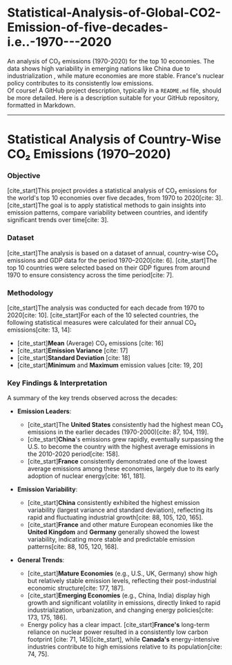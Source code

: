 # Statistical-Analysis-of-Global-CO2-Emission-of-five-decades-i.e..-1970---2020
An analysis of CO₂ emissions (1970-2020) for the top 10 economies. The data shows high variability in emerging nations like China due to industrialization , while mature economies are more stable. France's nuclear policy contributes to its consistently low emissions.   
Of course! A GitHub project description, typically in a `README.md` file, should be more detailed. Here is a description suitable for your GitHub repository, formatted in Markdown.

---

# Statistical Analysis of Country-Wise CO₂ Emissions (1970–2020)

### Objective
[cite_start]This project provides a statistical analysis of CO₂ emissions for the world's top 10 economies over five decades, from 1970 to 2020[cite: 3]. [cite_start]The goal is to apply statistical methods to gain insights into emission patterns, compare variability between countries, and identify significant trends over time[cite: 3].

### Dataset
[cite_start]The analysis is based on a dataset of annual, country-wise CO₂ emissions and GDP data for the period 1970–2020[cite: 6]. [cite_start]The top 10 countries were selected based on their GDP figures from around 1970 to ensure consistency across the time period[cite: 7].

### Methodology
[cite_start]The analysis was conducted for each decade from 1970 to 2020[cite: 10]. [cite_start]For each of the 10 selected countries, the following statistical measures were calculated for their annual CO₂ emissions[cite: 13, 14]:
* [cite_start]**Mean** (Average) CO₂ emissions [cite: 16]
* [cite_start]**Emission Variance** [cite: 17]
* [cite_start]**Standard Deviation** [cite: 18]
* [cite_start]**Minimum** and **Maximum** emission values [cite: 19, 20]

### Key Findings & Interpretation

A summary of the key trends observed across the decades:

* **Emission Leaders**:
    * [cite_start]The **United States** consistently had the highest mean CO₂ emissions in the earlier decades (1970-2000)[cite: 87, 104, 119].
    * [cite_start]**China**'s emissions grew rapidly, eventually surpassing the U.S. to become the country with the highest average emissions in the 2010-2020 period[cite: 158].
    * [cite_start]**France** consistently demonstrated one of the lowest average emissions among these economies, largely due to its early adoption of nuclear energy[cite: 161, 181].

* **Emission Variability**:
    * [cite_start]**China** consistently exhibited the highest emission variability (largest variance and standard deviation), reflecting its rapid and fluctuating industrial growth[cite: 88, 105, 120, 165].
    * [cite_start]**France** and other mature European economies like the **United Kingdom** and **Germany** generally showed the lowest variability, indicating more stable and predictable emission patterns[cite: 88, 105, 120, 168].

* **General Trends**:
    * [cite_start]**Mature Economies** (e.g., U.S., UK, Germany) show high but relatively stable emission levels, reflecting their post-industrial economic structure[cite: 177, 187].
    * [cite_start]**Emerging Economies** (e.g., China, India) display high growth and significant volatility in emissions, directly linked to rapid industrialization, urbanization, and changing energy policies[cite: 173, 175, 186].
    * Energy policy has a clear impact. [cite_start]**France's** long-term reliance on nuclear power resulted in a consistently low carbon footprint [cite: 71, 145][cite_start], while **Canada's** energy-intensive industries contribute to high emissions relative to its population[cite: 74, 75].
